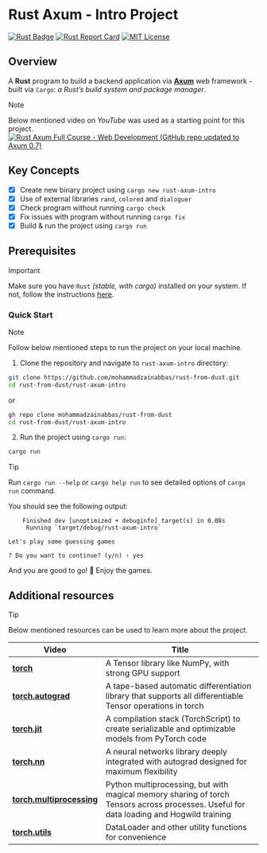 # Rust Axum - Intro Project

[![Rust Badge](https://img.shields.io/badge/Rust-000000?style=flat&logo=rust&logoColor=white)](https://play.rust-lang.org/) [![Rust Report Card](https://rust-reportcard.xuri.me/badge/github.com/mohammadzainabbas/rust-from-dust)](https://github.com/mohammadzainabbas/rust-from-dust/tree/main/rust-axum-intro) [![MIT License](https://badgen.net/github/license/mohammadzainabbas/rust-from-dust?icon=github)](https://github.com/mohammadzainabbas/rust-from-dust?tab=MIT-1-ov-file)

## Overview

A **Rust** program to build a backend application via [**Axum**](https://crates.io/crates/axum) web framework - built via `Cargo`: _a Rust’s build system and package manager_.

> [!NOTE]
> Below mentioned video on _YouTube_ was used as a starting point for this project.
> [![Rust Axum Full Course - Web Development (GitHub repo updated to Axum 0.7)](http://img.youtube.com/vi/XZtlD_m59sM/0.jpg)](http://www.youtube.com/watch?v=XZtlD_m59sM)

## Key Concepts

- [x] Create new binary project using `cargo new rust-axum-intro`
- [x] Use of external libraries `rand`, `colored` and `dialoguer`
- [x] Check program without running `cargo check`
- [x] Fix issues with program without running `cargo fix`
- [x] Build & run the project using `cargo run`

## Prerequisites

> [!IMPORTANT]
> Make sure you have `Rust` _(stable, with cargo)_ installed on your system. If not, follow the instructions [here](https://www.rust-lang.org/tools/install).

### Quick Start

> [!NOTE]
> Follow below mentioned steps to run the project on your local machine.

1. Clone the repository and navigate to `rust-axum-intro` directory:

```bash
git clone https://github.com/mohammadzainabbas/rust-from-dust.git
cd rust-from-dust/rust-axum-intro
```

or

```bash
gh repo clone mohammadzainabbas/rust-from-dust
cd rust-from-dust/rust-axum-intro
```

2. Run the project using `cargo run`:

```bash
cargo run
```

> [!TIP]
> Run `cargo run --help` or `cargo help run` to see detailed options of `cargo run` command.

You should see the following output:

```console
    Finished dev [unoptimized + debuginfo] target(s) in 0.08s
     Running `target/debug/rust-axum-intro`

Let's play some guessing games

? Do you want to continue? (y/n) › yes
```

And you are good to go! 🎉 Enjoy the games.

## Additional resources

> [!TIP]
> Below mentioned resources can be used to learn more about the project.

| Video | Title |
| ---- | --- |
| [**torch**](https://pytorch.org/docs/stable/torch.html) | A Tensor library like NumPy, with strong GPU support |
| [**torch.autograd**](https://pytorch.org/docs/stable/autograd.html) | A tape-based automatic differentiation library that supports all differentiable Tensor operations in torch |
| [**torch.jit**](https://pytorch.org/docs/stable/jit.html) | A compilation stack (TorchScript) to create serializable and optimizable models from PyTorch code  |
| [**torch.nn**](https://pytorch.org/docs/stable/nn.html) | A neural networks library deeply integrated with autograd designed for maximum flexibility |
| [**torch.multiprocessing**](https://pytorch.org/docs/stable/multiprocessing.html) | Python multiprocessing, but with magical memory sharing of torch Tensors across processes. Useful for data loading and Hogwild training |
| [**torch.utils**](https://pytorch.org/docs/stable/data.html) | DataLoader and other utility functions for convenience |

